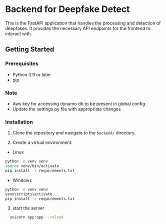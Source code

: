 # Backend for Deepfake Detect

This is the FastAPI application that handles the processing and detection of deepfakes. It provides the necessary API endpoints for the frontend to interact with.

## Getting Started

### Prerequisites

- Python 3.9 or later
- pip
### Note
- Aws key for accessing dynamo db to be present in global config
- Update the settings.py file with appropriate changes

### Installation

1. Clone the repository and navigate to the `backend/` directory.

2. Create a virtual environment:
- Linux
```bash
python -m venv venv
source venv/bin/activate
pip install -r requirements.txt
```
- Windows
```bash
python -m venv venv
venv\scripts\activate
pip install -r requirements.txt
```

3. start the server
```bash
  uvicorn app:app --reload
```
